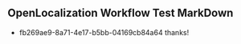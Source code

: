 ## OpenLocalization Workflow Test MarkDown
* fb269ae9-8a71-4e17-b5bb-04169cb84a64 
thanks!<!--HONumber=Mar16_HO2-->
